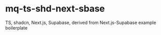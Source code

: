 # mq-ts-shd-next-sbase
TS, shadcn, Next.js, Supabase, derived from Next.js-Supabase example boilerplate
